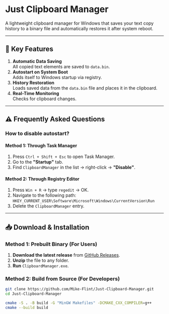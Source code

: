 # Just Clipboard Manager

A lightweight clipboard manager for Windows that saves your text copy history to a binary file and automatically restores it after system reboot.

---

## 🚀 Key Features

1. **Automatic Data Saving**  
   All copied text elements are saved to `data.bin`.
2. **Autostart on System Boot**  
   Adds itself to Windows startup via registry.
3. **History Restoration**  
   Loads saved data from the `data.bin` file and places it in the clipboard.
4. **Real-Time Monitoring**  
   Checks for clipboard changes.

---

## ⚠️ Frequently Asked Questions

### How to disable autostart?

#### Method 1: Through **Task Manager**

1. Press `Ctrl + Shift + Esc` to open Task Manager.
2. Go to the **"Startup"** tab.
3. Find `ClipboardManager` in the list → right-click → **"Disable"**.

#### Method 2: Through **Registry Editor**

1. Press `Win + R` → type `regedit` → OK.
2. Navigate to the following path:
   `HKEY_CURRENT_USER\Software\Microsoft\Windows\CurrentVersion\Run`
3. Delete the `ClipboardManager` entry.

---

## 📥 Download & Installation

### Method 1: Prebuilt Binary (For Users)

1. **Download the latest release** from [GitHub Releases](https://github.com/Mike-Flint/Just-Clipboard-Manager/releases).
2. **Unzip** the file to any folder.
3. **Run** `ClipboardManager.exe`.

### Method 2: Build from Source (For Developers)

```bash
git clone https://github.com/Mike-Flint/Just-Clipboard-Manager.git
cd Just-Clipboard-Manager

cmake -S . -B build -G "MinGW Makefiles" -DCMAKE_CXX_COMPILER=g++
cmake --build build
```
